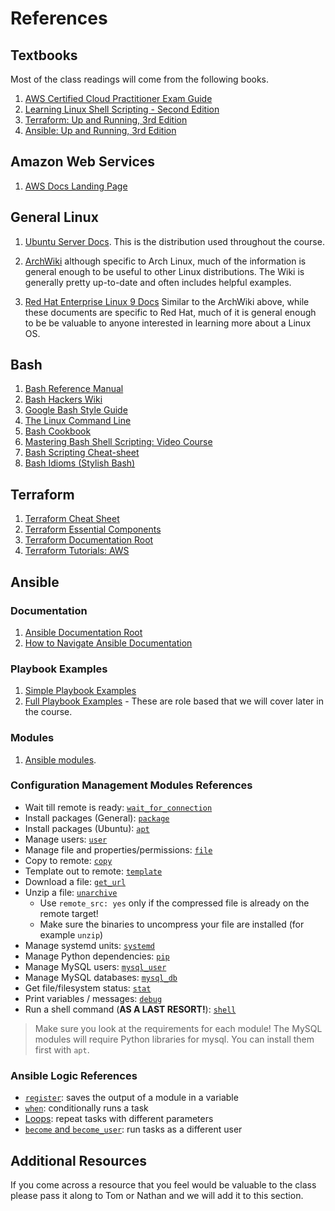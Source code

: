 # References

## Textbooks

Most of the class readings will come from the following books.

1. [AWS Certified Cloud Practitioner Exam Guide](https://learning.oreilly.com/library/view/aws-certified-cloud/9781801075930/)
1. [Learning Linux Shell Scripting - Second Edition](https://learning.oreilly.com/library/view/learning-linux-shell/9781788993197/)
1. [Terraform: Up and Running, 3rd Edition](https://learning.oreilly.com/library/view/terraform-up-and/9781098116736/)
1. [Ansible: Up and Running, 3rd Edition](https://learning.oreilly.com/library/view/ansible-up-and/9781098109141/)

## Amazon Web Services

1. [AWS Docs Landing Page](https://docs.aws.amazon.com/index.html)

## General Linux

1. [Ubuntu Server Docs](https://ubuntu.com/server/docs). This is the
   distribution used throughout the course.

1. [ArchWiki](https://wiki.archlinux.org/) although specific to Arch Linux, much
   of the information is general enough to be useful to other Linux
   distributions. The Wiki is generally pretty up-to-date and often includes
   helpful examples.

1. [Red Hat Enterprise Linux 9 Docs](https://access.redhat.com/documentation/en-us/red_hat_enterprise_linux/9)
   Similar to the ArchWiki above, while these documents are specific to Red Hat,
   much of it is general enough to be be valuable to anyone interested in
   learning more about a Linux OS.

## Bash

1. [Bash Reference Manual](https://www.gnu.org/software/bash/manual/html_node/index.html)
1. [Bash Hackers Wiki](https://flokoe.github.io/bash-hackers-wiki/)
1. [Google Bash Style Guide](https://google.github.io/styleguide/shellguide.html)
1. [The Linux Command Line](https://learning.oreilly.com/library/view/the-linux-command/9781492071235/)
1. [Bash Cookbook](https://learning.oreilly.com/library/view/bash-cookbook-2nd/9781491975329/)
1. [Mastering Bash Shell Scripting: Video Course](https://learning.oreilly.com/videos/mastering-bash-shell/9781801070607/)
1. [Bash Scripting Cheat-sheet](https://devhints.io/bash)
1. [Bash Idioms (Stylish Bash)](https://learning.oreilly.com/library/view/bash-idioms/9781492094746/)

## Terraform

1. [Terraform Cheat Sheet](/attachments/terraform_cheatsheet.pdf)
1. [Terraform Essential Components](/attachments/terraform_essential_components.pdf)
1. [Terraform Documentation Root](https://www.terraform.io/docs/index.html)
1. [Terraform Tutorials: AWS](https://developer.hashicorp.com/terraform/tutorials/aws-get-started)

## Ansible

### Documentation
1. [Ansible Documentation Root](https://docs.ansible.com/ansible/latest/)
1. [How to Navigate Ansible Documentation](https://www.redhat.com/sysadmin/navigate-ansible-documentation)

### Playbook Examples
1. [Simple Playbook Examples](https://www.middlewareinventory.com/blog/ansible-playbook-example/)
1. [Full Playbook Examples](https://github.com/ansible/ansible-examples) - These
   are role based that we will cover later in the course.

### Modules 
1. [Ansible modules](https://docs.ansible.com/ansible/latest/collections/index_module.html).

### Configuration Management Modules References

- Wait till remote is ready: [`wait_for_connection`](https://docs.ansible.com/ansible/latest/collections/ansible/builtin/wait_for_connection_module.html)
- Install packages (General): [`package`](https://docs.ansible.com/ansible/latest/collections/ansible/builtin/package_module.html)
- Install packages (Ubuntu): [`apt`](https://docs.ansible.com/ansible/latest/collections/ansible/builtin/apt_module.html)
- Manage users: [`user`](https://docs.ansible.com/ansible/latest/collections/ansible/builtin/user_module.html)
- Manage file and properties/permissions: [`file`](https://docs.ansible.com/ansible/latest/collections/ansible/builtin/file_module.html)
- Copy to remote: [`copy`](https://docs.ansible.com/ansible/latest/collections/ansible/builtin/copy_module.html)
- Template out to remote: [`template`](https://docs.ansible.com/ansible/latest/collections/ansible/builtin/template_module.html)
- Download a file: [`get_url`](https://docs.ansible.com/ansible/latest/collections/ansible/builtin/get_url_module.html)
- Unzip a file: [`unarchive`](https://docs.ansible.com/ansible/latest/collections/ansible/builtin/unarchive_module.html)
  - Use `remote_src: yes` only if the compressed file is already on the remote target!
  - Make sure the binaries to uncompress your file are installed (for example `unzip`)
- Manage systemd units: [`systemd`](https://docs.ansible.com/ansible/latest/collections/ansible/builtin/systemd_module.html)
- Manage Python dependencies: [`pip`](https://docs.ansible.com/ansible/latest/collections/ansible/builtin/pip_module.html)
- Manage MySQL users: [`mysql_user`](https://docs.ansible.com/ansible/latest/collections/community/mysql/mysql_user_module.html)
- Manage MySQL databases: [`mysql_db`](https://docs.ansible.com/ansible/latest/collections/community/mysql/mysql_db_module.html)
- Get file/filesystem status: [`stat`](https://docs.ansible.com/ansible/latest/collections/ansible/builtin/stat_module.html)
- Print variables / messages: [`debug`](https://docs.ansible.com/ansible/latest/collections/ansible/builtin/debug_module.html)
- Run a shell command (**AS A LAST RESORT!**): [`shell`](https://docs.ansible.com/ansible/latest/collections/ansible/builtin/shell_module.html)

> Make sure you look at the requirements for each module! The MySQL modules will require Python libraries for mysql. You can install them first with `apt`.

### Ansible Logic References

- [`register`](https://docs.ansible.com/ansible/latest/user_guide/playbooks_variables.html#registering-variables): saves the output of a module in a variable
- [`when`](https://docs.ansible.com/ansible/latest/user_guide/playbooks_conditionals.html): conditionally runs a task
- [Loops](https://docs.ansible.com/ansible/latest/user_guide/playbooks_loops.html): repeat tasks with different parameters
- [`become` and `become_user`](https://docs.ansible.com/ansible/latest/user_guide/become.html): run tasks as a different user

## Additional Resources

If you come across a resource that you feel would be valuable to the class
please pass it along to Tom or Nathan and we will add it to this section.
